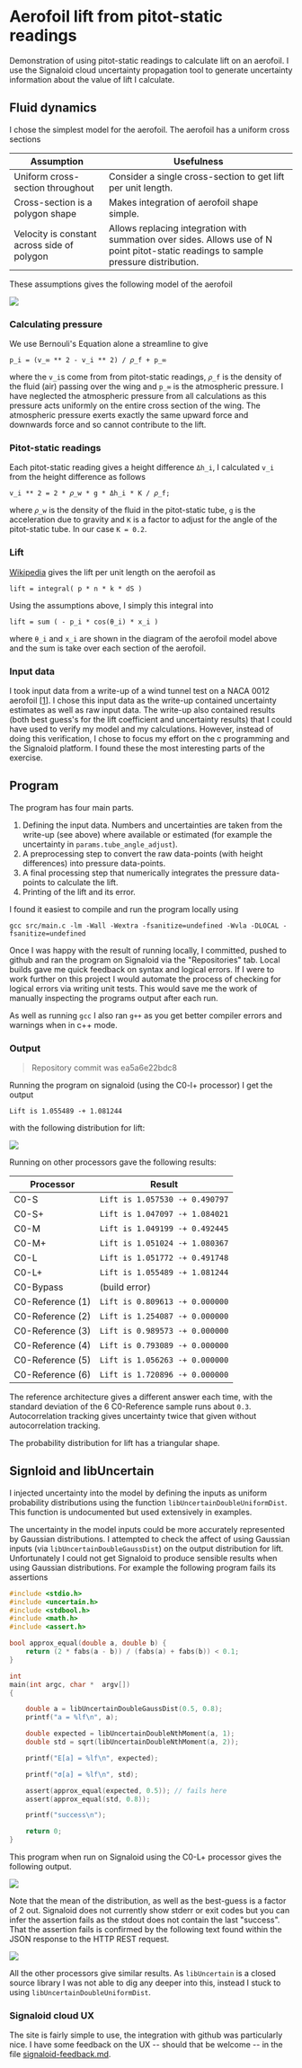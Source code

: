 # Aerofoil lift from pitot-static readings

Demonstration of using pitot-static readings to calculate lift on an aerofoil.
I use the Signaloid cloud uncertainty propagation tool to generate uncertainty information about the value of lift I calculate.

## Fluid dynamics

I chose the simplest model for the aerofoil.
The aerofoil has a uniform cross sections

| Assumption                                  | Usefulness                                                                                                                           |
| ------------------------------------------- | ------------------------------------------------------------------------------------------------------------------------------------ |
| Uniform cross-section throughout            | Consider a single cross-section to get lift per unit length.                                                                         |
| Cross-section is a polygon shape            | Makes integration of aerofoil shape simple.                                                                                          |
| Velocity is constant across side of polygon | Allows replacing integration with summation over sides. Allows use of N point pitot-static readings to sample pressure distribution. |

These assumptions gives the following model of the aerofoil

![](images/readme/aerofoil-model.png)

### Calculating pressure

We use Bernouli's Equation alone a streamline to give

    p_i = (v_∞ ** 2 - v_i ** 2) / 𝜌_f + p_∞

where the `v_i`s come from from pitot-static readings, `𝜌_f` is the density of the fluid (air) passing over the wing and `p_∞` is the atmospheric pressure.
I have neglected the atmospheric pressure from all calculations as this pressure acts uniformly on the entire cross section of the wing.
The atmospheric pressure exerts exactly the same upward force and downwards force and so cannot contribute to the lift.

### Pitot-static readings

Each pitot-static reading gives a height difference `Δh_i`, I calculated `v_i` from the height difference as follows


    v_i ** 2 = 2 * 𝜌_w * g * Δh_i * K / 𝜌_f;

where `𝜌_w` is the density of the fluid in the pitot-static tube, `g` is the acceleration due to gravity and `K` is a factor to adjust for the angle of the pitot-static tube. In our case `K = 0.2`.

### Lift

[Wikipedia](https://en.wikipedia.org/wiki/Lift_(force)#Pressure_integration) gives the lift per unit length on the aerofoil as

    lift = integral( p * n * k * dS )

Using the assumptions above, I simply this integral into

    lift = sum ( - p_i * cos(θ_i) * x_i )

where `θ_i` and `x_i` are shown in the diagram of the aerofoil model above and the sum is take over each section of the aerofoil.

### Input data

I took input data from a write-up of a wind tunnel test on a NACA 0012 aerofoil [[1]].
I chose this input data as the write-up contained uncertainty estimates as well as raw input data.
The write-up also contained results (both best guess's for the lift coefficient and uncertainty results) that I could have used to verify my model and my calculations.
However, instead of doing this verification, I chose to focus my effort on the c programming and the Signaloid platform.
I found these the most interesting parts of the exercise.

[1]: https://www.researchgate.net/publication/319649582_Wind_Tunnel_Testing_of_a_NACA0012_Aerofoil/link/59b7d716a6fdcc7415c01042/download#

## Program

The program has four main parts.

1. Defining the input data. Numbers and uncertainties are taken from the write-up (see above) where available or estimated (for example the uncertainty in `params.tube_angle_adjust`).
2. A preprocessing step to convert the raw data-points (with height differences) into pressure data-points.
3. A final processing step that numerically integrates the pressure data-points to calculate the lift.
4. Printing of the lift and its error.

I found it easiest to compile and run the program locally using

    gcc src/main.c -lm -Wall -Wextra -fsanitize=undefined -Wvla -DLOCAL -fsanitize=undefined

Once I was happy with the result of running locally, I committed, pushed to github and ran the program on Signaloid via the "Repositories" tab.
Local builds gave me quick feedback on syntax and logical errors.
If I were to work further on this project I would automate the process of checking for logical errors via writing unit tests.
This would save me the work of manually inspecting the programs output after each run.

As well as running `gcc` I also ran `g++` as you get better compiler errors and warnings when in c++ mode.

### Output

> Repository commit was ea5a6e22bdc8

Running the program on signaloid (using the C0-l+ processor) I get the output

    Lift is 1.055489 -+ 1.081244

with the following distribution for lift:

![](images/readme/c0-lplus-ea5a622-final-answer.png)

Running on other processors gave the following results:

| Processor        | Result                         |
| ---------------- | ------------------------------ |
| C0-S             | `Lift is 1.057530 -+ 0.490797` |
| C0-S+            | `Lift is 1.047097 -+ 1.084021` |
| C0-M             | `Lift is 1.049199 -+ 0.492445` |
| C0-M+            | `Lift is 1.051024 -+ 1.080367` |
| C0-L             | `Lift is 1.051772 -+ 0.491748` |
| C0-L+            | `Lift is 1.055489 -+ 1.081244` |
| C0-Bypass        | (build error)                  |
| C0-Reference (1) | `Lift is 0.809613 -+ 0.000000` |
| C0-Reference (2) | `Lift is 1.254087 -+ 0.000000` |
| C0-Reference (3) | `Lift is 0.989573 -+ 0.000000` |
| C0-Reference (4) | `Lift is 0.793089 -+ 0.000000` |
| C0-Reference (5) | `Lift is 1.056263 -+ 0.000000` |
| C0-Reference (6) | `Lift is 1.720896 -+ 0.000000` |

The reference architecture gives a different answer each time, with the standard deviation of the 6 C0-Reference sample runs about `0.3`.
Autocorrelation tracking gives uncertainty twice that given without autocorrelation tracking.

The probability distribution for lift has a triangular shape.


## Signloid and libUncertain

I injected uncertainty into the model by defining the inputs as uniform probability distributions using the function `libUncertainDoubleUniformDist`.
This function is undocumented but used extensively in examples.

The uncertainty in the model inputs could be more accurately represented by Gaussian distributions.
I attempted to check the affect of using Gaussian inputs (via `libUncertainDoubleGaussDist`) on the output distribution for lift.
Unfortunately I could not get Signaloid to produce sensible results when using Gaussian distributions.
For example the following program fails its assertions

```c
#include <stdio.h>
#include <uncertain.h>
#include <stdbool.h>
#include <math.h>
#include <assert.h>

bool approx_equal(double a, double b) {
    return (2 * fabs(a - b)) / (fabs(a) + fabs(b)) < 0.1;
}

int
main(int argc, char *  argv[])
{

	double a = libUncertainDoubleGaussDist(0.5, 0.8);
	printf("a = %lf\n", a);

    double expected = libUncertainDoubleNthMoment(a, 1);
    double std = sqrt(libUncertainDoubleNthMoment(a, 2));

	printf("E[a] = %lf\n", expected);

	printf("σ[a] = %lf\n", std);

    assert(approx_equal(expected, 0.5)); // fails here
    assert(approx_equal(std, 0.8));

	printf("success\n");

	return 0;
}
```

This program when run on Signaloid using the C0-L+ processor gives the following output.

![](images/readme/c0-lplus-gaussian-wrong-mean.png)

Note that the mean of the distribution, as well as the best-guess is a factor of 2 out.
Signaloid does not currently show stderr or exit codes but you can infer the assertion fails as the stdout does not contain the last "success".
That the assertion fails is confirmed by the following text found within the JSON response to the HTTP REST request.

![](images/readme/c0-m-http-response-with-assertion.png)

All the other processors give similar results.
As `libUncertain` is a closed source library I was not able to dig any deeper into this, instead I stuck to using `libUncertainDoubleUniformDist`.

### Signaloid cloud UX

The site is fairly simple to use, the integration with github was particularly nice.
I have some feedback on the UX -- should that be welcome -- in the file [signaloid-feedback.md](./signaloid-feedback.md).